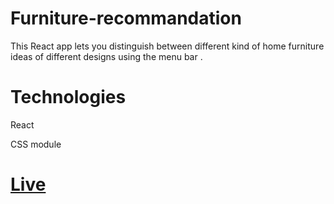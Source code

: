 # Furniture-recommandation
This React app lets you distinguish between different kind of home furniture ideas of different designs using the menu bar .

# Technologies
React

CSS module

# [Live](https://furniture-recomm.netlify.app/)
